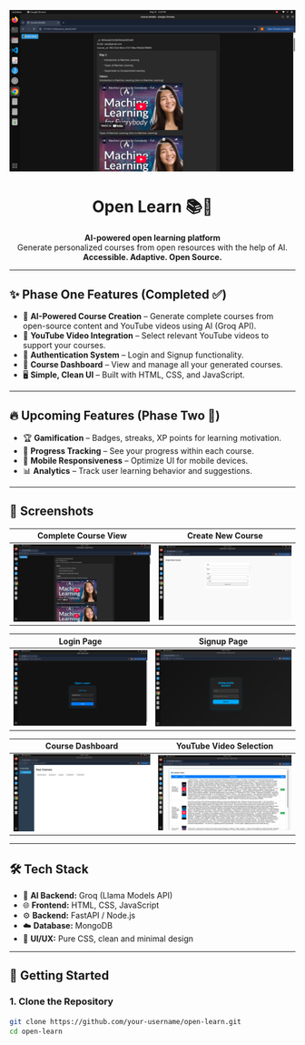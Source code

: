 <p align="center">
  <img src="assets/openlearn1.png" alt="Open Learn Complete Course" width="800">
</p>

<h1 align="center">Open Learn 📚🚀</h1>

<p align="center">
  <b>AI-powered open learning platform</b><br>
  Generate personalized courses from open resources with the help of AI.<br>
  <b>Accessible. Adaptive. Open Source.</b>
</p>

---

## ✨ Phase One Features (Completed ✅)

- 🧠 **AI-Powered Course Creation** – Generate complete courses from open-source content and YouTube videos using AI (Groq API).
- 🎯 **YouTube Video Integration** – Select relevant YouTube videos to support your courses.
- 🔐 **Authentication System** – Login and Signup functionality.
- 📂 **Course Dashboard** – View and manage all your generated courses.
- 🖥️ **Simple, Clean UI** – Built with HTML, CSS, and JavaScript.

---

## 🔥 Upcoming Features (Phase Two 🚧)

- 🏆 **Gamification** – Badges, streaks, XP points for learning motivation.
- 🔄 **Progress Tracking** – See your progress within each course.
- 📱 **Mobile Responsiveness** – Optimize UI for mobile devices.
- 📊 **Analytics** – Track user learning behavior and suggestions.

---

## 📸 Screenshots

| Complete Course View | Create New Course |
|----------------------|-------------------|
| <img src="assets/openlearn1.png" width="400"/> | <img src="assets/openlearn2.png" width="400"/> |

| Login Page | Signup Page |
|-------------|--------------|
| <img src="assets/openlearn3.png" width="400"/> | <img src="assets/openlearn4.png" width="400"/> |

| Course Dashboard | YouTube Video Selection |
|-------------------|-------------------------|
| <img src="assets/openlearn5.png" width="400"/> | <img src="assets/openlearn6.png" width="400"/> |

---

## 🛠️ Tech Stack

- 🧠 **AI Backend:** Groq (Llama Models API)
- 🌐 **Frontend:** HTML, CSS, JavaScript
- ⚙️ **Backend:** FastAPI / Node.js
- ☁️ **Database:** MongoDB
- 🎨 **UI/UX:** Pure CSS, clean and minimal design

---

## 🚀 Getting Started

### 1. Clone the Repository

```bash
git clone https://github.com/your-username/open-learn.git
cd open-learn
